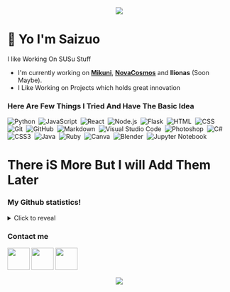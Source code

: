<div align="center"><img src="https://cdn.discordapp.com/attachments/889523668252753931/909351868419956826/waneella-11.gif"></div>

# 👋 Yo I'm Saizuo

I like Working On SUSu Stuff

- I'm currently working on [**Mikuni**](https://mikuni.gq), [**NovaCosmos**](https://cosmosnova.ga) and **Ilionas** (Soon Maybe).
- I Like Working on Projects which holds great innovation

### Here Are Few Things I Tried And Have The Basic Idea 

![Python](https://img.shields.io/badge/-Python-6a5b89?style=for-the-badge&logo=python)&nbsp;
![JavaScript](https://img.shields.io/badge/-JavaScript-6a5b89?style=for-the-badge&logo=javascript)&nbsp;
![React](https://img.shields.io/badge/-React-6a5b89?style=for-the-badge&logo=react)&nbsp;
![Node.js](https://img.shields.io/badge/-Node.js-6a5b89?style=for-the-badge&logo=node.js)&nbsp;
![Flask](https://img.shields.io/badge/-Flask-6a5b89?style=for-the-badge&logo=flask)&nbsp;
![HTML](https://img.shields.io/badge/-HTML-6a5b89?style=for-the-badge&logo=HTML5)&nbsp;
![CSS](https://img.shields.io/badge/-CSS-6a5b89?style=for-the-badge&logo=CSS3&logoColor=1572B6)&nbsp;
![Git](https://img.shields.io/badge/-Git-6a5b89?style=for-the-badge&logo=git)&nbsp;
![GitHub](https://img.shields.io/badge/-GitHub-6a5b89?style=for-the-badge&logo=github)&nbsp;
![Markdown](https://img.shields.io/badge/-Markdown-6a5b89?style=for-the-badge&logo=markdown)&nbsp;
![Visual Studio Code](https://img.shields.io/badge/-Visual%20Studio%20Code-6a5b89?style=for-the-badge&logo=visual-studio-code&logoColor=007ACC)&nbsp;
![Photoshop](https://img.shields.io/badge/-Photoshop-6a5b89?style=for-the-badge&logo=adobe-photoshop)&nbsp;
![C#](https://img.shields.io/badge/c%23-6a5b89.svg?style=for-the-badge&logo=c-sharp&logoColor=white)&nbsp;
![CSS3](https://img.shields.io/badge/css3-6a5b89.svg?style=for-the-badge&logo=css3&logoColor=white)&nbsp;
![Java](https://img.shields.io/badge/java-6a5b89.svg?style=for-the-badge&logo=java&logoColor=white)&nbsp;
![Ruby](https://img.shields.io/badge/ruby-6a5b89.svg?style=for-the-badge&logo=ruby&logoColor=white)&nbsp;
![Canva](https://img.shields.io/badge/Canva-6a5b89.svg?style=for-the-badge&logo=Canva&logoColor=white)&nbsp;
![Blender](https://img.shields.io/badge/blender-6a5b89.svg?style=for-the-badge&logo=blender&logoColor=white)&nbsp;
![Jupyter Notebook](https://img.shields.io/badge/jupyter-6a5b89.svg?style=for-the-badge&logo=jupyter&logoColor=white)&nbsp;
# There iS More But I will Add Them Later

### My Github statistics!

<details>
  <summary>Click to reveal</summary>
  <div>
    <br>
    <img src="https://github-readme-stats.vercel.app/api?username=Saizuo&show_icons=true&theme=radical&count_private=true&include_all_commits=true">
    <img src="https://github-readme-streak-stats.herokuapp.com/?user=Saizuo&theme=radical">
    <img src="https://github-readme-stats.vercel.app/api/top-langs/?username=Saizuo&theme=radical">
  </div>
</details>

### Contact me

<a href="https://discord.com/users/532177714203852800"><img height="50px" src="https://cdn.discordapp.com/attachments/859335247547990026/902790616864415744/discord_logo.png" /></a>
<a href="https://twitter.com/Saizuo"><img height="50px" src="https://1000logos.net/wp-content/uploads/2017/06/Twitter-Logo.png" /></a>
<a href="mailto:jhaakash177@gmail.com"><img height="50px" src="https://cdn.discordapp.com/attachments/859335247547990026/902794064863326228/gmail_logo_better.png" /></a>

<div align="center"><img src="https://cdn.discordapp.com/attachments/889523668252753931/909351637888417802/7db4f675de8ebfcee294b2fc7d1e6452.gif"></div>

